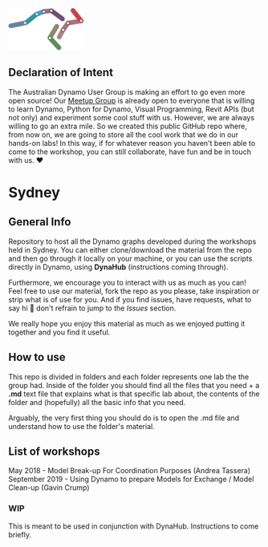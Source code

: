 ![logo](imgs/Dynamo_AUS_roo-GitHub.jpeg)

## Declaration of Intent
The Australian Dynamo User Group is making an effort to go even more open source!
Our [Meetup Group](https://www.meetup.com/Dynamo-Sydney-User-Group/) is already open to everyone that is willing to learn Dynamo, Python for Dynamo, Visual Programming, Revit APIs (but not only) and experiment some cool stuff with us.
However, we are always willing to go an extra mile. So we created this public GitHub repo where, from now on, we are going to store all the cool work that we do in our hands-on labs! In this way, if for whatever reason you haven't been able to come to the workshop, you can still collaborate, have fun and be in touch with us. :heart:

# Sydney

## General Info
Repository to host all the Dynamo graphs developed during the workshops held in Sydney.
You can either clone/download the material from the repo and then go through it locally on your machine, or you can use the scripts directly in Dynamo, using **DynaHub** (instructions coming through).

Furthermore, we encourage you to interact with us as much as you can! Feel free to use our material, fork the repo as you please, take inspiration or strip what is of use for you. And if you find issues, have requests, what to say hi :wave: don't refrain to jump to the *Issues* section.

We really hope you enjoy this material as much as we enjoyed putting it together and you find it useful.

## How to use
This repo is divided in folders and each folder represents one lab the the group had.
Inside of the folder you should find all the files that you need + a **.md** text file that explains what is that specific lab about, the contents of the folder and (hopefully) all the basic info that you need.

Arguably, the very first thing you should do is to open the .md file and understand how to use the folder's material.

## List of workshops
May 2018 - Model Break-up For Coordination Purposes (Andrea Tassera)
September 2019 - Using Dynamo to prepare Models for Exchange / Model Clean-up (Gavin Crump)

### WIP
This is meant to be used in conjunction with DynaHub.
Instructions to come briefly.